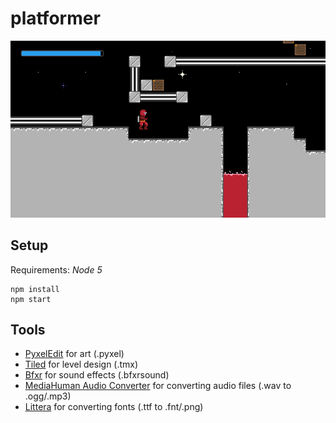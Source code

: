 platformer
==========

![screencap][screencap]

## Setup

Requirements: *Node 5*

```
npm install
npm start
```

## Tools

- [PyxelEdit](http://pyxeledit.com/) for art (.pyxel)
- [Tiled](http://www.mapeditor.org/) for level design (.tmx)
- [Bfxr](http://www.bfxr.net/) for sound effects (.bfxrsound)
- [MediaHuman Audio Converter](http://www.mediahuman.com/audio-converter/) for converting audio files (.wav to .ogg/.mp3)
- [Littera](http://kvazars.com/littera/) for converting fonts (.ttf to .fnt/.png)

[screencap]: /screenshots/screencap1.gif
